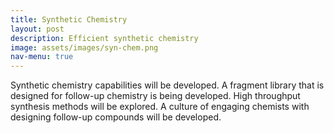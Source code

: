 ```yaml
---
title: Synthetic Chemistry
layout: post
description: Efficient synthetic chemistry
image: assets/images/syn-chem.png
nav-menu: true
---
```

Synthetic chemistry capabilities will be developed. A fragment library that is designed for follow-up chemistry is being developed. High throughput synthesis methods will be explored. A culture of engaging chemists with designing follow-up compounds will be developed.
